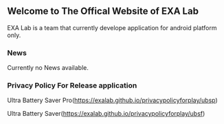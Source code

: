 ## Welcome to The Offical Website of EXA Lab

EXA Lab is a team that currently develope application for android platform only.

### News

Currently no News available.



### Privacy Policy For Release application

Ultra Battery Saver Pro(https://exalab.github.io/privacypolicyforplay/ubsp)

Ultra Battery Saver(https://exalab.github.io/privacypolicyforplay/ubsf)
